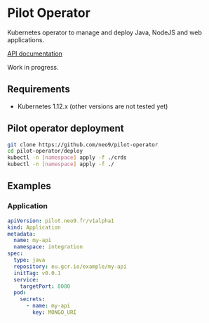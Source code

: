 # Pilot Operator

Kubernetes operator to manage and deploy Java, NodeJS and web applications.

[API documentation](doc/api.md)

Work in progress.

## Requirements

- Kubernetes 1.12.x (other versions are not tested yet)


## Pilot operator deployment

```bash
git clone https://github.com/neo9/pilot-operator
cd pilot-operator/deploy
kubectl -n [namespace] apply -f ./crds
kubectl -n [namespace] apply -f ./
```

## Examples

### Application


```yaml
apiVersion: pilot.neo9.fr/v1alpha1
kind: Application
metadata:
  name: my-api
  namespace: integration
spec:
  type: java
  repository: eu.gcr.io/example/my-api
  initTag: v0.0.1
  service:
    targetPort: 8080
  pod:
    secrets:
      - name: my-api
        key: MONGO_URI

```
